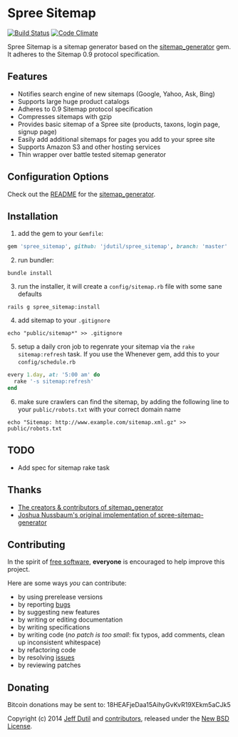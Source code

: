 Spree Sitemap
=============

[![Build Status](https://travis-ci.org/spree-contrib/spree_sitemap.png?branch=master)](https://travis-ci.org/spree-contrib/spree_sitemap)
[![Code Climate](https://codeclimate.com/github/jdutil/spree_sitemap.png)](https://codeclimate.com/github/jdutil/spree_sitemap)

Spree Sitemap is a sitemap generator based on the [sitemap_generator][1] gem. It adheres to the Sitemap 0.9 protocol specification.

Features
--------

- Notifies search engine of new sitemaps (Google, Yahoo, Ask, Bing)
- Supports large huge product catalogs
- Adheres to 0.9 Sitemap protocol specification
- Compresses sitemaps with gzip
- Provides basic sitemap of a Spree site (products, taxons, login page, signup page)
- Easily add additional sitemaps for pages you add to your spree site
- Supports Amazon S3 and other hosting services
- Thin wrapper over battle tested sitemap generator

Configuration Options
---------------------

Check out the [README][1] for the [sitemap_generator][1].

Installation
------------

1) add the gem to your `Gemfile`:
```ruby
gem 'spree_sitemap', github: 'jdutil/spree_sitemap', branch: 'master'
```

2) run bundler:

`bundle install`

3) run the installer, it will create a `config/sitemap.rb` file with some sane defaults

`rails g spree_sitemap:install`

4) add sitemap to your `.gitignore`

`echo "public/sitemap*" >> .gitignore`

5) setup a daily cron job to regenrate your sitemap via the `rake sitemap:refresh` task. If you use the Whenever gem, add this to your `config/schedule.rb`
```ruby
every 1.day, at: '5:00 am' do
  rake '-s sitemap:refresh'
end
```

6) make sure crawlers can find the sitemap, by adding the following line to your `public/robots.txt` with your correct domain name

`echo "Sitemap: http://www.example.com/sitemap.xml.gz" >> public/robots.txt`

TODO
----

- Add spec for sitemap rake task

Thanks
------

- [The creators & contributors of sitemap_generator](http://github.com/kjvarga/sitemap_generator/contributors)
- [Joshua Nussbaum's original implementation of spree-sitemap-generator](https://github.com/joshnuss/spree-sitemap-generator)

Contributing
------------

In the spirit of [free software][2], **everyone** is encouraged to help improve this project.

Here are some ways *you* can contribute:

* by using prerelease versions
* by reporting [bugs][3]
* by suggesting new features
* by writing or editing documentation
* by writing specifications
* by writing code (*no patch is too small*: fix typos, add comments, clean up inconsistent whitespace)
* by refactoring code
* by resolving [issues][3]
* by reviewing patches

Donating
--------

Bitcoin donations may be sent to: 18HEAFjeDaa15AihyGvKvR19XEkm5aCJk5

Copyright (c) 2014 [Jeff Dutil][5] and [contributors][6], released under the [New BSD License][4].

[1]: http://github.com/kjvarga/sitemap_generator
[2]: http://www.fsf.org/licensing/essays/free-sw.html
[3]: https://github.com/jdutil/spree_sitemap/issues
[4]: https://github.com/jdutil/spree_sitemap/blob/master/LICENSE.md
[5]: https://github.com/jdutil
[6]: https://github.com/jdutil/spree_sitemap/graphs/contributors
